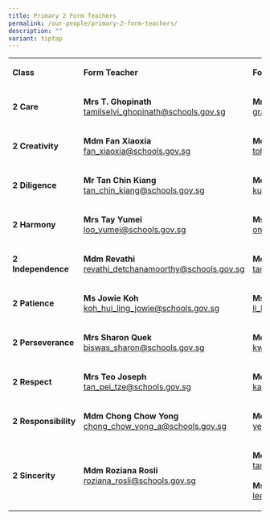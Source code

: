 ```yaml
---
title: Primary 2 Form Teachers
permalink: /our-people/primary-2-form-teachers/
description: ""
variant: tiptap
---
```

<table style="minWidth: 75px">
<colgroup>
<col>
<col>
<col>
</colgroup>
<tbody>
<tr>
<td rowspan="1" colspan="1">
<p><strong>Class</strong>
</p>
</td>
<td rowspan="1" colspan="1">
<p><strong>Form Teacher</strong>
</p>
</td>
<td rowspan="1" colspan="1">
<p><strong>Form Teacher</strong>
</p>
</td>
</tr>
<tr>
<td rowspan="1" colspan="1">
<p><strong>2 Care</strong>
</p>
</td>
<td rowspan="1" colspan="1">
<p><strong>Mrs T. Ghopinath</strong>
<br><a href="mailto:tamilselvi_ghopinath@schools.gov.sg" rel="noopener noreferrer nofollow" target="_blank"><u>tamilselvi_ghopinath@schools.gov.sg</u></a>
</p>
</td>
<td rowspan="1" colspan="1">
<p><strong>Mrs Grace Chua</strong>
<br><a href="mailto:grace_leong_siew_inn@schools.gov.sg" rel="noopener noreferrer nofollow" target="_blank"><u>grace_leong_siew_inn@schools.gov.sg</u></a>
</p>
</td>
</tr>
<tr>
<td rowspan="1" colspan="1">
<p><strong>2 Creativity</strong>
</p>
</td>
<td rowspan="1" colspan="1">
<p><strong>Mdm Fan Xiaoxia<a href="mailto:fan_xiaoxia@schools.gov.sg" rel="noopener noreferrer nofollow" target="_blank"><br></a></strong>
<a href="mailto:fan_xiaoxia@schools.gov.sg" rel="noopener noreferrer nofollow" target="_blank"><u>fan_xiaoxia@schools.gov.sg</u>
</a>
</p>
</td>
<td rowspan="1" colspan="1">
<p><strong>Mdm Toh Zi Ai<a href="mailto:toh_zi_ai@schools.gov.sg" rel="noopener noreferrer nofollow" target="_blank"><br></a></strong>
<a href="mailto:toh_zi_ai@schools.gov.sg" rel="noopener noreferrer nofollow" target="_blank"><u>toh_zi_ai@schools.gov.sg</u>
</a>
</p>
</td>
</tr>
<tr>
<td rowspan="1" colspan="1">
<p><strong>2 Diligence</strong>
</p>
</td>
<td rowspan="1" colspan="1">
<p><strong>Mr Tan Chin Kiang<a href="mailto:tan_chin_kiang@schools.gov.sg" rel="noopener noreferrer nofollow" target="_blank"><br></a></strong>
<a href="mailto:tan_chin_kiang@schools.gov.sg" rel="noopener noreferrer nofollow" target="_blank"><u>tan_chin_kiang@schools.gov.sg</u>
</a>
</p>
</td>
<td rowspan="1" colspan="1">
<p><strong>Mdm Kun Swee Bin<a href="mailto:kun_swee_bin@schools.gov.sg" rel="noopener noreferrer nofollow" target="_blank"><br></a></strong>
<a href="mailto:kun_swee_bin@schools.gov.sg" rel="noopener noreferrer nofollow" target="_blank"><u>kun_swee_bin@schools.gov.sg</u>
</a>
</p>
</td>
</tr>
<tr>
<td rowspan="1" colspan="1">
<p><strong>2 Harmony</strong>
</p>
</td>
<td rowspan="1" colspan="1">
<p><strong>Mrs Tay Yumei<br></strong><a href="mailto:loo_yumei@schools.gov.sg" rel="noopener noreferrer nofollow" target="_blank"><u>loo_yumei@schools.gov.sg</u></a>
</p>
</td>
<td rowspan="1" colspan="1">
<p><strong>Ms Ong Lay San<a href="mailto:ong_lay_san@schools.gov.sg" rel="noopener noreferrer nofollow" target="_blank"><br></a></strong>
<a href="mailto:ong_lay_san@schools.gov.sg" rel="noopener noreferrer nofollow" target="_blank"><u>ong_lay_san@schools.gov.sg</u>
</a>
</p>
</td>
</tr>
<tr>
<td rowspan="1" colspan="1">
<p><strong>2 Independence</strong>
</p>
</td>
<td rowspan="1" colspan="1">
<p><strong>Mdm Revathi<a href="mailto:revathi_detchanamoorthy@schools.gov.sg" rel="noopener noreferrer nofollow" target="_blank"><br></a></strong>
<a href="mailto:revathi_detchanamoorthy@schools.gov.sg" rel="noopener noreferrer nofollow" target="_blank"><u>revathi_detchanamoorthy@schools.gov.sg</u>
</a>
</p>
</td>
<td rowspan="1" colspan="1">
<p><strong>Mdm Tan Wee Bee<a href="mailto:tan_wee_bee@schools.gov.sg" rel="noopener noreferrer nofollow" target="_blank"><br></a></strong>
<a href="mailto:tan_wee_bee@schools.gov.sg" rel="noopener noreferrer nofollow" target="_blank"><u>tan_wee_bee@schools.gov.sg</u>
</a>
</p>
</td>
</tr>
<tr>
<td rowspan="1" colspan="1">
<p><strong>2&nbsp;Patience</strong>
</p>
</td>
<td rowspan="1" colspan="1">
<p><strong>Ms Jowie Koh</strong><a href="mailto:koh_hui_ling_jowie@schools.gov.sg" rel="noopener noreferrer nofollow" target="_blank"><br><u>koh_hui_ling_jowie@schools.gov.sg</u></a>
</p>
</td>
<td rowspan="1" colspan="1">
<p><strong>Ms Li Baihe</strong>
<br><a href="mailto:li_baihe@schools.gov.sg" rel="noopener noreferrer nofollow" target="_blank"><u>li_baihe@schools.gov.sg</u></a>
</p>
</td>
</tr>
<tr>
<td rowspan="1" colspan="1">
<p><strong>2 Perseverance</strong>
</p>
</td>
<td rowspan="1" colspan="1">
<p><strong>Mrs Sharon Quek<a href="mailto:biswas_sharon@schools.gov.sg" rel="noopener noreferrer nofollow" target="_blank"><br></a></strong>
<a href="mailto:biswas_sharon@schools.gov.sg" rel="noopener noreferrer nofollow" target="_blank"><u>biswas_sharon@schools.gov.sg</u>
</a>
</p>
</td>
<td rowspan="1" colspan="1">
<p><strong>Mdm Klera Kwa<a href="mailto:kwa_wei_hong@schools.gov.sg" rel="noopener noreferrer nofollow" target="_blank"><br></a></strong>
<a href="mailto:kwa_wei_hong@schools.gov.sg" rel="noopener noreferrer nofollow" target="_blank"><u>kwa_wei_hong@schools.gov.sg</u>
</a>
</p>
</td>
</tr>
<tr>
<td rowspan="1" colspan="1">
<p><strong>2 Respect</strong>
</p>
</td>
<td rowspan="1" colspan="1">
<p><strong>Mrs Teo Joseph<a href="mailto:tan_pei_tze@schools.gov.sg" rel="noopener noreferrer nofollow" target="_blank"><br></a></strong>
<a href="mailto:tan_pei_tze@schools.gov.sg" rel="noopener noreferrer nofollow" target="_blank"><u>tan_pei_tze@schools.gov.sg</u>
</a>
</p>
</td>
<td rowspan="1" colspan="1">
<p><strong>Mdm Kandy Heng<a href="mailto:kandy_heng@schools.gov.sg" rel="noopener noreferrer nofollow" target="_blank"><br></a></strong>
<a href="mailto:kandy_heng@schools.gov.sg" rel="noopener noreferrer nofollow" target="_blank"><u>kandy_heng@schools.gov.sg</u>
</a>
</p>
</td>
</tr>
<tr>
<td rowspan="1" colspan="1">
<p><strong>2&nbsp;Responsibility</strong>
</p>
</td>
<td rowspan="1" colspan="1">
<p><strong>Mdm Chong Chow Yong<a href="mailto:chong_chow_yong_a@schools.gov.sg" rel="noopener noreferrer nofollow" target="_blank"><br></a></strong>
<a href="mailto:chong_chow_yong_a@schools.gov.sg" rel="noopener noreferrer nofollow" target="_blank"><u>chong_chow_yong_a@schools.gov.sg</u>
</a>
</p>
</td>
<td rowspan="1" colspan="1">
<p><strong>Mdm Yeo Yee Teng<a href="mailto:yeo_yee_teng@schools.gov.sg" rel="noopener noreferrer nofollow" target="_blank"><br></a></strong>
<a href="mailto:yeo_yee_teng@schools.gov.sg" rel="noopener noreferrer nofollow" target="_blank"><u>yeo_yee_teng@schools.gov.sg</u>
</a>
</p>
</td>
</tr>
<tr>
<td rowspan="1" colspan="1">
<p><strong>2 Sincerity</strong>
</p>
</td>
<td rowspan="1" colspan="1">
<p><strong>Mdm Roziana Rosli<a href="mailto:roziana_rosli@schools.gov.sg" rel="noopener noreferrer nofollow" target="_blank"><br></a></strong>
<a href="mailto:roziana_rosli@schools.gov.sg" rel="noopener noreferrer nofollow" target="_blank"><u>roziana_rosli@schools.gov.sg</u>
</a>
</p>
</td>
<td rowspan="1" colspan="1">
<p><strong>Mdm Tan Kang Li</strong>
<br><a href="mailto:tan_kang_li@schools.gov.sg" rel="noopener noreferrer nofollow" target="_blank">tan_kang_li@schools.gov.sg</a>
<br>
<br><strong>Ms Edwina Lee<a href="mailto:lee_edwina@schools.gov.sg" rel="noopener noreferrer nofollow" target="_blank"><br></a></strong>
<a href="mailto:lee_edwina@schools.gov.sg" rel="noopener noreferrer nofollow" target="_blank"><u>lee_edwina@schools.gov.sg</u>
</a>
</p>
</td>
</tr>
</tbody>
</table>
<p></p>